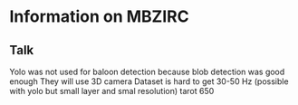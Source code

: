 # Information on MBZIRC 

## Talk
Yolo was not used for baloon detection because blob detection was good enough
They will use 3D camera
Dataset is hard to get
30-50 Hz (possible with yolo but small layer and smal resolution)
tarot 650